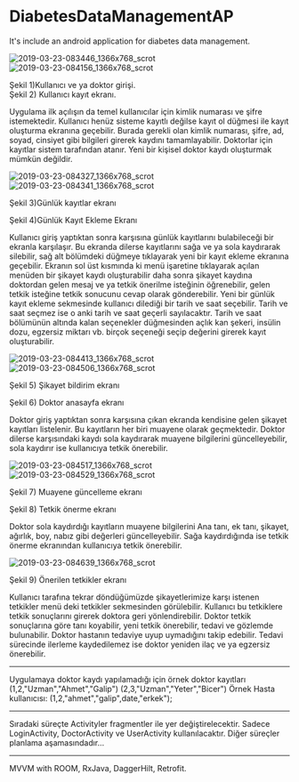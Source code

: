 # DiabetesDataManagementAP
It's include an android application for diabetes data management.

![2019-03-23-083446_1366x768_scrot](https://user-images.githubusercontent.com/55502819/102106896-2ede0d00-3e42-11eb-8cd9-90aeca2f06e5.png)
![2019-03-23-084156_1366x768_scrot](https://user-images.githubusercontent.com/55502819/102106959-3dc4bf80-3e42-11eb-94a4-684dc4ab423e.png)

Şekil 1)Kullanıcı ve ya doktor girişi.        
Şekil 2)                           Kullanıcı kayıt ekranı.

Uygulama ilk açılışın da temel kullanıcılar için kimlik numarası ve şifre istemektedir. Kullanıcı henüz sisteme kayıtlı değilse kayıt ol düğmesi ile kayıt oluşturma ekranına geçebilir. Burada gerekli olan kimlik numarası, şifre, ad, soyad, cinsiyet gibi bilgileri girerek kaydını tamamlayabilir. Doktorlar için kayıtlar sistem tarafından atanır. Yeni bir kişisel doktor kaydı oluşturmak mümkün değildir.


![2019-03-23-084327_1366x768_scrot](https://user-images.githubusercontent.com/55502819/102107551-e70bb580-3e42-11eb-9f6f-362cc3fc9cd9.png)
![2019-03-23-084341_1366x768_scrot](https://user-images.githubusercontent.com/55502819/102107585-eecb5a00-3e42-11eb-807a-92679383e50e.png)

Şekil 3)Günlük kayıtlar ekranı 

Şekil 4)Günlük Kayıt Ekleme Ekranı

Kullanıcı giriş yaptıktan sonra karşısına günlük kayıtlarını bulabileceği bir ekranla karşılaşır. Bu ekranda dilerse kayıtlarını sağa ve ya sola kaydırarak silebilir, sağ alt bölümdeki düğmeye tıklayarak yeni bir kayıt ekleme ekranına geçebilir. Ekranın sol üst kısmında ki menü işaretine tıklayarak açılan menüden bir şikayet kaydı oluşturabilir daha sonra şikayet kaydına doktordan gelen mesaj ve ya tetkik önerilme isteğinin öğrenebilir, gelen tetkik isteğine tetkik sonucunu cevap olarak gönderebilir.
	Yeni bir günlük kayıt ekleme sekmesinde kullanıcı dilediği bir tarih ve saat seçebilir. Tarih ve saat seçmez ise o anki tarih ve saat  geçerli sayılacaktır. Tarih ve saat bölümünün altında kalan seçenekler düğmesinden açlık kan şekeri, insülin dozu, egzersiz miktarı vb. birçok seçeneği seçip değerini girerek kayıt oluşturabilir.

![2019-03-23-084413_1366x768_scrot](https://user-images.githubusercontent.com/55502819/102107949-5d101c80-3e43-11eb-889b-a433ac128947.png)
![2019-03-23-084506_1366x768_scrot](https://user-images.githubusercontent.com/55502819/102107965-639e9400-3e43-11eb-8767-5e3ca18410ff.png)

Şekil 5) Şikayet bildirim ekranı

Şekil 6) Doktor anasayfa ekranı

Doktor giriş yaptıktan sonra karşısına çıkan ekranda kendisine gelen şikayet kayıtları listelenir. Bu kayıtların her biri muayene olarak geçmektedir. Doktor dilerse karşısındaki kaydı sola kaydırarak muayene bilgilerini güncelleyebilir, sola kaydırır ise kullanıcıya tetkik önerebilir. 


![2019-03-23-084517_1366x768_scrot](https://user-images.githubusercontent.com/55502819/102108221-b4ae8800-3e43-11eb-8fbc-678101224281.png)
![2019-03-23-084529_1366x768_scrot](https://user-images.githubusercontent.com/55502819/102108230-b6784b80-3e43-11eb-8b56-fe10963b8686.png)

Şekil 7) Muayene güncelleme  ekranı 

Şekil 8) Tetkik önerme ekranı

Doktor sola kaydırdığı kayıtların muayene bilgilerini Ana tanı, ek tanı, şikayet, ağırlık, boy, nabız gibi değerleri güncelleyebilir. Sağa kaydırdığında ise tetkik önerme ekranından kullanıcıya tetkik önerebilir.

![2019-03-23-084639_1366x768_scrot](https://user-images.githubusercontent.com/55502819/102108431-fa6b5080-3e43-11eb-8396-d8afd83be7f7.png)

Şekil 9) Önerilen tetkikler ekranı

Kullanıcı tarafına tekrar döndüğümüzde şikayetlerimize karşı istenen tetkikler menü deki tetkikler sekmesinden görülebilir. Kullanıcı bu tetkiklere tetkik sonuçlarını girerek doktora geri yönlendirebilir. 
	Doktor tetkik sonuçlarına göre tanı koyabilir, yeni tetkik önerebilir, tedavi ve gözlemde bulunabilir. Doktor hastanın tedaviye uyup uymadığını takip edebilir. Tedavi sürecinde ilerleme kaydedilemez ise doktor yeniden ilaç ve ya egzersiz önerebilir.

********************************************************************************************

Uygulamaya doktor kaydı yapılamadığı için örnek doktor kayıtları
(1,2,"Uzman","Ahmet","Galip")
(2,3,"Uzman","Yeter","Bicer")
Örnek Hasta kullanıcısı:
(1,2,"ahmet","galip",date,"erkek");

********************************************************************************************

Sıradaki süreçte Activityler fragmentler ile yer değiştirelecektir. Sadece LoginActivity, DoctorActivity ve UserActivity kullanılacaktır. 
Diğer süreçler planlama aşamasındadır...

*******************************************************************************************

MVVM with ROOM, RxJava, DaggerHilt, Retrofit.
